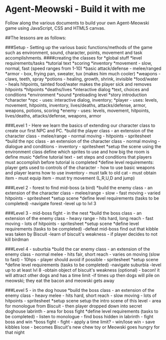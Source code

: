 # Agent-Meowski - Build it with me
Follow along the various documents to build your own Agent-Meowski game using JavaScript, CSS and HTML5 canvas.

##The lessons are as follows:

###Setup - Setting up the various basic functions/methods of the game such as environment, sound, character, points, movement and task accomplishments.
####creating the classes for
*global stuff
*level requirements/tasks
*tutorial text
*scoring
*inventory
*movement - slow, normal, fast (speed ranges from 1-10)
*basic attack/defense - melee/ranged
*armor - box, frying pan, sweater, tux (makes him much cooler)
*weapons - claws, teeth, spray
*potions - healing, growth, shrink, invisible
*food/water - heals hitpoints, tainted food/water makes the player sick and removes hitpoints
*hitpoints
*deaths/lives
*interactive dialog
*text, choices and conditions
*environment
*sound
*preloading level
*story introduction
*character
	*npc - uses: interactive dialog, inventory;
	*player - uses: levels, movement, hitpoints, inventory, lives/deaths, attacks/defense, armor, weapons, potions, scoring
	*enemy - uses: levels, movement, hitpoints, lives/deaths, attacks/defense, weapons, armor
	
###Level 1 - Here we learn the basics of extending our character class to create our first NPC and PC. 
*build the player class - an extension of the character class
	- melee/range
	- normal moving
	- hitpoints
	- spritesheet
*build the npc class - an extension of the character class
	- normal moving
	- dialogue and conditions
	- inventory
	- spritesheet
*setup the scene using the environment class
	define which sprites to use and how big the room is
	define music
*define tutorial text
	- set steps and conditions that players must accomplish before tutorial is completed
*define level requirements: player gets used to controls of the character - how to use basic weapons and player learns how to use inventory
	- must talk to old cat
	- must obtain item
	- must equip item
	- must try movement (L,R,U,D and jump)
	
###Level 2 - forest to find mid-boss (a bird)
*build the enemy class - an extension of the character class
	- melee/range
	- slow - fast moving
	- varied hitpoints
	- spritesheet
*setup scene
*define level requirements (tasks to be completed)
	-navigate forest
	-level up to lvl 3
	
###Level 3 - mid-boss fight - in the nest
*build the boss class - an extension of the enemy class
	- heavy range - hits hard, long reach
	- fast moving
	- lots of hitpoints
	- spritesheet
*setup scene
*define level requirements (tasks to be completed)
	-defeat mid-boss find out that kibble was taken by Biscuit
	-learn of biscuit's weakness - if player decides to not kill birdman
	
###Level 4 - suburbia
*build the car enemy class - an extension of the enemy class
	- normal melee - hits fair, short reach
	- varies on moving (slow to fast)
	- 10hps
	- player should avoid if possible
	- spritesheet
*setup scene
*define level requirements (tasks to be completed)
	-navigate suburbia
	-level up to at least lvl 8
	-obtain object of biscuit's weakness (optional)
		- bacon! it will attract other dogs and has a time limit
			-if times up then dogs will pile on meowski; they eat the bacon and meowski gets away
			
###Level 5 - in the dog house
*build the boss class - an extension of the enemy class
	- heavy melee - hits hard, short reach
	- slow moving
	- lots of hitpoints
	- spritesheet
*setup scene
	setup the intro scene of this level 
		- area for monologue from Biscuit
		- then player dropped down into secret doghouse labrinth
	- area for boss fight
*define level requirements (tasks to be completed)
	- listen to monologue
	- find boss hidden in labrinth
	- fight boss and win
*boss fight
	- fight - apply a time limit?
	- win/lose
		win - save kibbles
		lose - becomes Biscuit's new chew toy or Meowski goes hungry for that night
